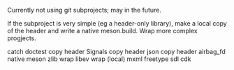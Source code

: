Currently not using git subprojects; may in the future.

If the subproject is very simple (eg a header-only library), make a local copy
of the header and write a native meson.build.  Wrap more complex progjects.


catch
doctest
    copy header
Signals
    copy header
json
    copy header
airbag_fd
    native meson
zlib
    wrap
libev
    wrap (local)
mxml
freetype
sdl
cdk

